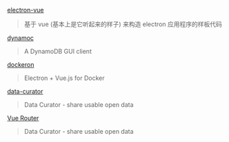 [electron-vue](https://simulatedgreg.gitbooks.io/electron-vue/content/cn/)

> 基于 vue (基本上是它听起来的样子) 来构造 electron 应用程序的样板代码

[dynamoc](https://simulatedgreg.gitbooks.io/electron-vue/contentcn/)

> A DynamoDB GUI client

[dockeron](https://github.com/dockeron/dockeron)

> Electron + Vue.js for Docker

[data-curator](https://github.com/qcif/data-curator)

> Data Curator - share usable open data

[Vue Router](https://router.vuejs.org/zh/guide/)

> Data Curator - share usable open data


